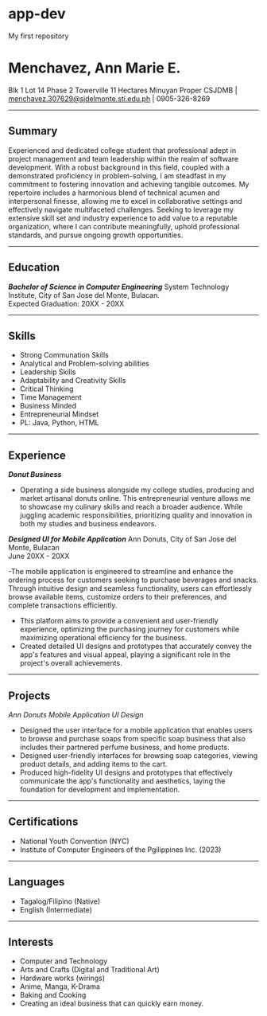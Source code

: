 # app-dev
My first repository
# Menchavez, Ann Marie E.


Blk 1 Lot 14 Phase 2 Towerville 11 Hectares Minuyan Proper CSJDMB | menchavez.307629@sjdelmonte.sti.edu.ph | 0905-326-8269

---

## Summary

Experienced and dedicated college student that professional adept in project management and team leadership within the realm of software development. With a robust background in this field, coupled with a demonstrated proficiency in problem-solving, I am steadfast in my commitment to fostering innovation and achieving tangible outcomes. My repertoire includes a harmonious blend of technical acumen and interpersonal finesse, allowing me to excel in collaborative settings and effectively navigate multifaceted challenges. Seeking to leverage my extensive skill set and industry experience to add value to a reputable organization, where I can contribute meaningfully, uphold professional standards, and pursue ongoing growth opportunities.

---

## Education

***Bachelor of Science in Computer Engineering***
System Technology Institute, City of San Jose del Monte, Bulacan.  
Expected Graduation: 20XX - 20XX

---

## Skills

- Strong Communation Skills
- Analytical and Problem-solving abilities
- Leadership Skills
- Adaptability and Creativity Skills
- Critical Thinking
- Time Management
- Business Minded
- Entrepreneurial Mindset
- PL: Java, Python, HTML

---

## Experience
***Donut Business***

- Operating a side business alongside my college studies, producing and market artisanal donuts online. This entrepreneurial venture allows me to showcase my culinary skills and reach a broader audience. While juggling academic responsibilities, prioritizing quality and innovation in both my studies and business endeavors.

***Designed UI for Mobile Application*** 
Ann Donuts, City of San Jose del Monte, Bulacan  
June 20XX - 20XX

-The mobile application is engineered to streamline and enhance the ordering process for customers seeking to purchase beverages and snacks. Through intuitive design and seamless functionality, users can effortlessly browse available items, customize orders to their preferences, and complete transactions efficiently. 
- This platform aims to provide a convenient and user-friendly experience, optimizing the purchasing journey for customers while maximizing operational efficiency for the business.
- Created detailed UI designs and prototypes that accurately convey the app's features and visual appeal, playing a significant role in the project's overall achievements.

---

## Projects

*Ann Donuts Mobile Application UI Design*
- Designed the user interface for a mobile application that enables users to browse and purchase soaps from specific soap business that also includes their partnered perfume business, and home products.
- Designed user-friendly interfaces for browsing soap categories, viewing product details, and adding items to the cart.
- Produced high-fidelity UI designs and prototypes that effectively communicate the app's functionality and aesthetics, laying the foundation for development and implementation.

---

## Certifications

- National Youth Convention (NYC)
- Institute of Computer Engineers of the Pgilippines Inc. (2023)

---

## Languages

- Tagalog/Filipino (Native)
- English (Intermediate)

---

## Interests
- Computer and Technology
- Arts and Crafts (Digital and Traditional Art)
- Hardware works (wirings)
- Anime, Manga, K-Drama
- Baking and Cooking
- Creating an ideal business that can quickly earn money.

